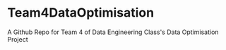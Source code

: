 # Team4DataOptimisation
A Github Repo for Team 4 of Data Engineering Class's Data Optimisation Project 
